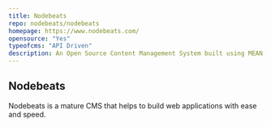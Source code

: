 ```yaml
---
title: Nodebeats
repo: nodebeats/nodebeats
homepage: https://www.nodebeats.com/
opensource: "Yes"
typeofcms: "API Driven"
description: An Open Source Content Management System built using MEAN Framework
---
```

## Nodebeats
Nodebeats is a mature CMS that helps to build web applications with ease and speed.
